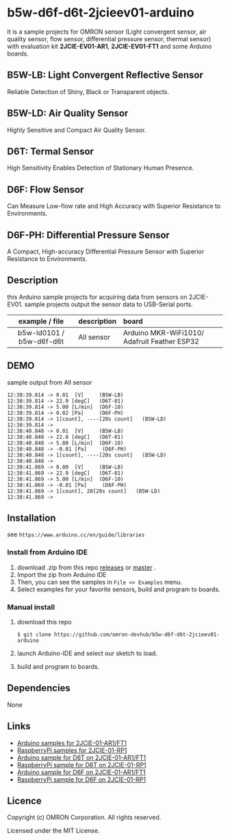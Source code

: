 # b5w-d6f-d6t-2jcieev01-arduino
It is a sample projects for OMRON sensor (Light convergent sensor, air quality sensor, flow sensor, differential pressure sensor, thermal sensor) with evaluation kit **2JCIE-EV01-AR1**, **2JCIE-EV01-FT1**
and some Arduino boards.


## B5W-LB: Light Convergent Reflective Sensor
Reliable Detection of Shiny, Black or Transparent objects.


## B5W-LD: Air Quality Sensor
Highly Sensitive and Compact Air Quality Sensor.

## D6T: Termal Sensor
High Sensitivity Enables Detection of Stationary Human Presence.

## D6F: Flow Sensor
Can Measure Low-flow rate and High Accuracy with Superior Resistance to Environments.

## D6F-PH: Differential Pressure Sensor
A Compact, High-accuracy Differential Pressure Sensor with Superior Resistance to Environments.

## Description
this Arduino sample projects for acquiring data from sensors on 2JCIE-EV01.
sample projects output the sensor data to USB-Serial ports.

| example / file    | description                     | board |
|:----------:|:--------------------------------|:-----------------------|
| b5w-ld0101 / b5w-d6f-d6t | All sensor              | Arduino MKR-WiFi1010/ Adafruit Feather ESP32 |


## DEMO
sample output from All sensor

```
12:38:39.814 -> 0.01  [V]     (B5W-LB)
12:38:39.814 -> 22.9 [degC]   (D6T-01)
12:38:39.814 -> 5.00 [L/min]  (D6F-10)
12:38:39.814 -> 0.02 [Pa]     (D6F-PH)
12:38:39.814 -> 1[count], ----[20s count]   (B5W-LD)
12:38:39.814 ->  
12:38:40.848 -> 0.01  [V]     (B5W-LB)
12:38:40.848 -> 22.8 [degC]   (D6T-01)
12:38:40.848 -> 5.00 [L/min]  (D6F-10)
12:38:40.848 -> -0.01 [Pa]     (D6F-PH)
12:38:40.848 -> 1[count], ----[20s count]   (B5W-LD)
12:38:40.848 ->  
12:38:41.869 -> 0.00  [V]     (B5W-LB)
12:38:41.869 -> 22.9 [degC]   (D6T-01)
12:38:41.869 -> 5.00 [L/min]  (D6F-10)
12:38:41.869 -> -0.01 [Pa]     (D6F-PH)
12:38:41.869 -> 1[count], 20[20s count]   (B5W-LD)
12:38:41.869 ->  

```


## Installation
see `https://www.arduino.cc/en/guide/libraries`

### Install from Arduino IDE
1. download .zip from this repo [releases](releases)
    or [master](archive/master.zip) .
2. Import the zip from Arduino IDE
3. Then, you can see the samples in `File >> Examples` menu.
4. Select examples for your favorite sensors, build and program to boards.

### Manual install
1. download this repo

    ```shell
    $ git clone https://github.com/omron-devhub/b5w-d6f-d6t-2jcieev01-arduino
    ```

2. launch Arduino-IDE and select our sketch to load.
3. build and program to boards.


## Dependencies
None


## Links
- [Arduino samples for 2JCIE-01-AR1/FT1](https://github.com/omron-devhub/2jcieev01-arduino)
- [RaspberryPi samples for 2JCIE-01-RP1](https://github.com/omron-devhub/2jcieev01-raspberrypi)
- [Arduino sample for D6T on 2JCIE-01-AR1/FT1](https://github.com/omron-devhub/d6t-2jcieev01-arduino)
- [RaspberryPi sample for D6T on 2JCIE-01-RP1](https://github.com/omron-devhub/d6t-2jcieev01-raspberrypi)
- [Arduino sample for D6F on 2JCIE-01-AR1/FT1](https://github.com/omron-devhub/d6f-2jcieev01-arduino)
- [RaspberryPi sample for D6F on 2JCIE-01-RP1](https://github.com/omron-devhub/d6f-2jcieev01-raspberrypi)


## Licence
Copyright (c) OMRON Corporation. All rights reserved.

Licensed under the MIT License.


